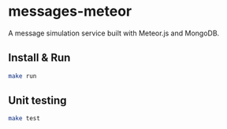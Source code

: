# messages-meteor
A message simulation service built with Meteor.js and MongoDB.

## Install & Run
```bash
make run
```

## Unit testing
```bash
make test
```
